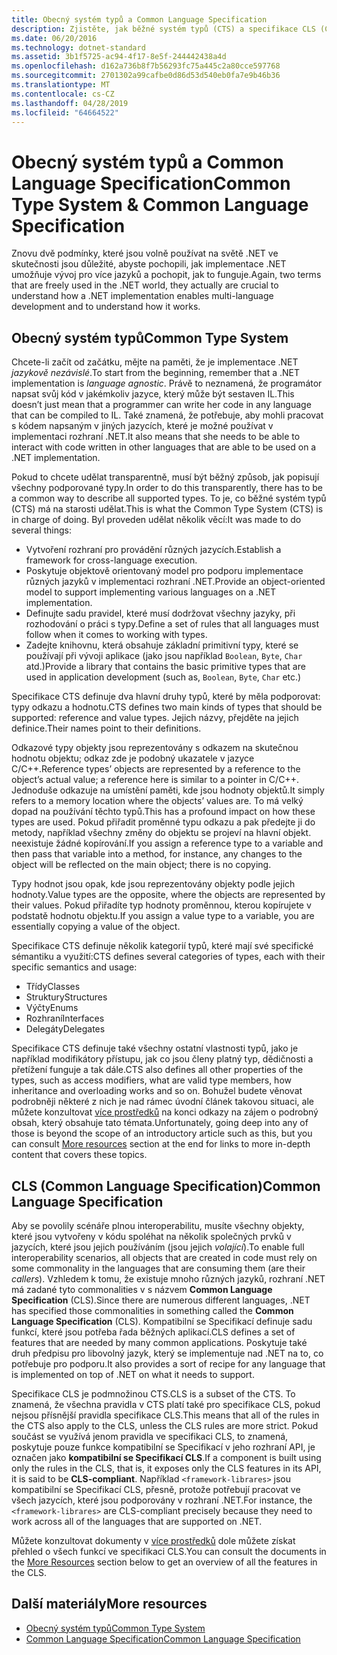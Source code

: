 ```yaml
---
title: Obecný systém typů a Common Language Specification
description: Zjistěte, jak běžné systém typů (CTS) a specifikace CLS (Common Language) umožňují .NET zajistit podporu více jazyků.
ms.date: 06/20/2016
ms.technology: dotnet-standard
ms.assetid: 3b1f5725-ac94-4f17-8e5f-244442438a4d
ms.openlocfilehash: d162a736b8f7b56293fc75a445c2a80cce597768
ms.sourcegitcommit: 2701302a99cafbe0d86d53d540eb0fa7e9b46b36
ms.translationtype: MT
ms.contentlocale: cs-CZ
ms.lasthandoff: 04/28/2019
ms.locfileid: "64664522"
---
```

# <a name="common-type-system--common-language-specification"></a><span data-ttu-id="9352c-103">Obecný systém typů a Common Language Specification</span><span class="sxs-lookup"><span data-stu-id="9352c-103">Common Type System & Common Language Specification</span></span>

<span data-ttu-id="9352c-104">Znovu dvě podmínky, které jsou volně používat na světě .NET ve skutečnosti jsou důležité, abyste pochopili, jak implementace .NET umožňuje vývoj pro více jazyků a pochopit, jak to funguje.</span><span class="sxs-lookup"><span data-stu-id="9352c-104">Again, two terms that are freely used in the .NET world, they actually are crucial to understand how a .NET implementation enables multi-language development and to understand how it works.</span></span>

## <a name="common-type-system"></a><span data-ttu-id="9352c-105">Obecný systém typů</span><span class="sxs-lookup"><span data-stu-id="9352c-105">Common Type System</span></span>

<span data-ttu-id="9352c-106">Chcete-li začít od začátku, mějte na paměti, že je implementace .NET _jazykově nezávislé_.</span><span class="sxs-lookup"><span data-stu-id="9352c-106">To start from the beginning, remember that a .NET implementation is _language agnostic_.</span></span> <span data-ttu-id="9352c-107">Právě to neznamená, že programátor napsat svůj kód v jakémkoliv jazyce, který může být sestaven IL.</span><span class="sxs-lookup"><span data-stu-id="9352c-107">This doesn’t just mean that a programmer can write her code in any language that can be compiled to IL.</span></span> <span data-ttu-id="9352c-108">Také znamená, že potřebuje, aby mohli pracovat s kódem napsaným v jiných jazycích, které je možné používat v implementaci rozhraní .NET.</span><span class="sxs-lookup"><span data-stu-id="9352c-108">It also means that she needs to be able to interact with code written in other languages that are able to be used on a .NET implementation.</span></span>

<span data-ttu-id="9352c-109">Pokud to chcete udělat transparentně, musí být běžný způsob, jak popisují všechny podporované typy.</span><span class="sxs-lookup"><span data-stu-id="9352c-109">In order to do this transparently, there has to be a common way to describe all supported types.</span></span> <span data-ttu-id="9352c-110">To je, co běžné systém typů (CTS) má na starosti udělat.</span><span class="sxs-lookup"><span data-stu-id="9352c-110">This is what the Common Type System (CTS) is in charge of doing.</span></span> <span data-ttu-id="9352c-111">Byl proveden udělat několik věcí:</span><span class="sxs-lookup"><span data-stu-id="9352c-111">It was made to do several things:</span></span>

* <span data-ttu-id="9352c-112">Vytvoření rozhraní pro provádění různých jazycích.</span><span class="sxs-lookup"><span data-stu-id="9352c-112">Establish a framework for cross-language execution.</span></span>
* <span data-ttu-id="9352c-113">Poskytuje objektově orientovaný model pro podporu implementace různých jazyků v implementaci rozhraní .NET.</span><span class="sxs-lookup"><span data-stu-id="9352c-113">Provide an object-oriented model to support implementing various languages on a .NET implementation.</span></span>
* <span data-ttu-id="9352c-114">Definujte sadu pravidel, které musí dodržovat všechny jazyky, při rozhodování o práci s typy.</span><span class="sxs-lookup"><span data-stu-id="9352c-114">Define a set of rules that all languages must follow when it comes to working with types.</span></span>
* <span data-ttu-id="9352c-115">Zadejte knihovnu, která obsahuje základní primitivní typy, které se používají při vývoji aplikace (jako jsou například `Boolean`, `Byte`, `Char` atd.)</span><span class="sxs-lookup"><span data-stu-id="9352c-115">Provide a library that contains the basic primitive types that are used in application development (such as, `Boolean`, `Byte`, `Char` etc.)</span></span>

<span data-ttu-id="9352c-116">Specifikace CTS definuje dva hlavní druhy typů, které by měla podporovat: typy odkazu a hodnotu.</span><span class="sxs-lookup"><span data-stu-id="9352c-116">CTS defines two main kinds of types that should be supported: reference and value types.</span></span> <span data-ttu-id="9352c-117">Jejich názvy, přejděte na jejich definice.</span><span class="sxs-lookup"><span data-stu-id="9352c-117">Their names point to their definitions.</span></span>

<span data-ttu-id="9352c-118">Odkazové typy objekty jsou reprezentovány s odkazem na skutečnou hodnotu objektu; odkaz zde je podobný ukazatele v jazyce C/C++.</span><span class="sxs-lookup"><span data-stu-id="9352c-118">Reference types’ objects are represented by a reference to the object’s actual value; a reference here is similar to a pointer in C/C++.</span></span> <span data-ttu-id="9352c-119">Jednoduše odkazuje na umístění paměti, kde jsou hodnoty objektů.</span><span class="sxs-lookup"><span data-stu-id="9352c-119">It simply refers to a memory location where the objects’ values are.</span></span> <span data-ttu-id="9352c-120">To má velký dopad na používání těchto typů.</span><span class="sxs-lookup"><span data-stu-id="9352c-120">This has a profound impact on how these types are used.</span></span> <span data-ttu-id="9352c-121">Pokud přiřadit proměnné typu odkazu a pak předejte ji do metody, například všechny změny do objektu se projeví na hlavní objekt. neexistuje žádné kopírování.</span><span class="sxs-lookup"><span data-stu-id="9352c-121">If you assign a reference type to a variable and then pass that variable into a method, for instance, any changes to the object will be reflected on the main object; there is no copying.</span></span>

<span data-ttu-id="9352c-122">Typy hodnot jsou opak, kde jsou reprezentovány objekty podle jejich hodnoty.</span><span class="sxs-lookup"><span data-stu-id="9352c-122">Value types are the opposite, where the objects are represented by their values.</span></span> <span data-ttu-id="9352c-123">Pokud přiřadíte typ hodnoty proměnnou, kterou kopírujete v podstatě hodnotu objektu.</span><span class="sxs-lookup"><span data-stu-id="9352c-123">If you assign a value type to a variable, you are essentially copying a value of the object.</span></span>

<span data-ttu-id="9352c-124">Specifikace CTS definuje několik kategorií typů, které mají své specifické sémantiku a využití:</span><span class="sxs-lookup"><span data-stu-id="9352c-124">CTS defines several categories of types, each with their specific semantics and usage:</span></span>

* <span data-ttu-id="9352c-125">Třídy</span><span class="sxs-lookup"><span data-stu-id="9352c-125">Classes</span></span>
* <span data-ttu-id="9352c-126">Struktury</span><span class="sxs-lookup"><span data-stu-id="9352c-126">Structures</span></span>
* <span data-ttu-id="9352c-127">Výčty</span><span class="sxs-lookup"><span data-stu-id="9352c-127">Enums</span></span>
* <span data-ttu-id="9352c-128">Rozhraní</span><span class="sxs-lookup"><span data-stu-id="9352c-128">Interfaces</span></span>
* <span data-ttu-id="9352c-129">Delegáty</span><span class="sxs-lookup"><span data-stu-id="9352c-129">Delegates</span></span>

<span data-ttu-id="9352c-130">Specifikace CTS definuje také všechny ostatní vlastnosti typů, jako je například modifikátory přístupu, jak co jsou členy platný typ, dědičnosti a přetížení funguje a tak dále.</span><span class="sxs-lookup"><span data-stu-id="9352c-130">CTS also defines all other properties of the types, such as access modifiers, what are valid type members, how inheritance and overloading works and so on.</span></span> <span data-ttu-id="9352c-131">Bohužel budete věnovat podrobněji některé z nich je nad rámec úvodní článek takovou situaci, ale můžete konzultovat [více prostředků](#more-resources) na konci odkazy na zájem o podrobný obsah, který obsahuje tato témata.</span><span class="sxs-lookup"><span data-stu-id="9352c-131">Unfortunately, going deep into any of those is beyond the scope of an introductory article such as this, but you can consult [More resources](#more-resources) section at the end for links to more in-depth content that covers these topics.</span></span>

## <a name="common-language-specification"></a><span data-ttu-id="9352c-132">CLS (Common Language Specification)</span><span class="sxs-lookup"><span data-stu-id="9352c-132">Common Language Specification</span></span>

<span data-ttu-id="9352c-133">Aby se povolily scénáře plnou interoperabilitu, musíte všechny objekty, které jsou vytvořeny v kódu spoléhat na několik společných prvků v jazycích, které jsou jejich používáním (jsou jejich _volající_).</span><span class="sxs-lookup"><span data-stu-id="9352c-133">To enable full interoperability scenarios, all objects that are created in code must rely on some commonality in the languages that are consuming them (are their _callers_).</span></span> <span data-ttu-id="9352c-134">Vzhledem k tomu, že existuje mnoho různých jazyků, rozhraní .NET má zadané tyto commonalities v s názvem **Common Language Specification** (CLS).</span><span class="sxs-lookup"><span data-stu-id="9352c-134">Since there are numerous different languages, .NET has specified those commonalities in something called the **Common Language Specification** (CLS).</span></span> <span data-ttu-id="9352c-135">Kompatibilní se Specifikací definuje sadu funkcí, které jsou potřeba řada běžných aplikací.</span><span class="sxs-lookup"><span data-stu-id="9352c-135">CLS defines a set of features that are needed by many common applications.</span></span> <span data-ttu-id="9352c-136">Poskytuje také druh předpisu pro libovolný jazyk, který se implementuje nad .NET na to, co potřebuje pro podporu.</span><span class="sxs-lookup"><span data-stu-id="9352c-136">It also provides a sort of recipe for any language that is implemented on top of .NET on what it needs to support.</span></span>

<span data-ttu-id="9352c-137">Specifikace CLS je podmnožinou CTS.</span><span class="sxs-lookup"><span data-stu-id="9352c-137">CLS is a subset of the CTS.</span></span> <span data-ttu-id="9352c-138">To znamená, že všechna pravidla v CTS platí také pro specifikace CLS, pokud nejsou přísnější pravidla specifikace CLS.</span><span class="sxs-lookup"><span data-stu-id="9352c-138">This means that all of the rules in the CTS also apply to the CLS, unless the CLS rules are more strict.</span></span> <span data-ttu-id="9352c-139">Pokud součást se využívá jenom pravidla ve specifikaci CLS, to znamená, poskytuje pouze funkce kompatibilní se Specifikací v jeho rozhraní API, je označen jako **kompatibilní se Specifikací CLS**.</span><span class="sxs-lookup"><span data-stu-id="9352c-139">If a component is built using only the rules in the CLS, that is, it exposes only the CLS features in its API, it is said to be **CLS-compliant**.</span></span> <span data-ttu-id="9352c-140">Například `<framework-librares>` jsou kompatibilní se Specifikací CLS, přesně, protože potřebují pracovat ve všech jazycích, které jsou podporovány v rozhraní .NET.</span><span class="sxs-lookup"><span data-stu-id="9352c-140">For instance, the `<framework-librares>` are CLS-compliant precisely because they need to work across all of the languages that are supported on .NET.</span></span>

<span data-ttu-id="9352c-141">Můžete konzultovat dokumenty v [více prostředků](#more-resources) dole můžete získat přehled o všech funkcí ve specifikaci CLS.</span><span class="sxs-lookup"><span data-stu-id="9352c-141">You can consult the documents in the [More Resources](#more-resources) section below to get an overview of all the features in the CLS.</span></span>

## <a name="more-resources"></a><span data-ttu-id="9352c-142">Další materiály</span><span class="sxs-lookup"><span data-stu-id="9352c-142">More resources</span></span>

* [<span data-ttu-id="9352c-143">Obecný systém typů</span><span class="sxs-lookup"><span data-stu-id="9352c-143">Common Type System</span></span>](./base-types/common-type-system.md)
* [<span data-ttu-id="9352c-144">Common Language Specification</span><span class="sxs-lookup"><span data-stu-id="9352c-144">Common Language Specification</span></span>](language-independence-and-language-independent-components.md)
